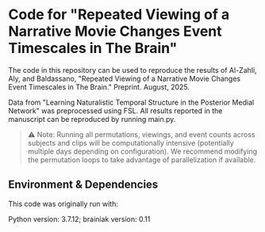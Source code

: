 # Code for "Repeated Viewing of a Narrative Movie Changes Event Timescales in The Brain"

The code in this repository can be used to reproduce the results of Al-Zahli, Aly, and Baldassano, "Repeated Viewing of a Narrative Movie Changes Event Timescales in The Brain." Preprint. August, 2025.

Data from "Learning Naturalistic Temporal Structure in the Posterior Medial Network" was preprocessed using FSL.
All results reported in the manuscript can be reproduced by running main.py.

> ⚠️ Note: Running all permutations, viewings, and event counts across subjects and clips will be computationally intensive (potentially multiple days depending on configuration). We recommend modifying the permutation loops to take advantage of parallelization if available.

## Environment & Dependencies

This code was originally run with:

Python version: 3.7.12;
brainiak version: 0.11

